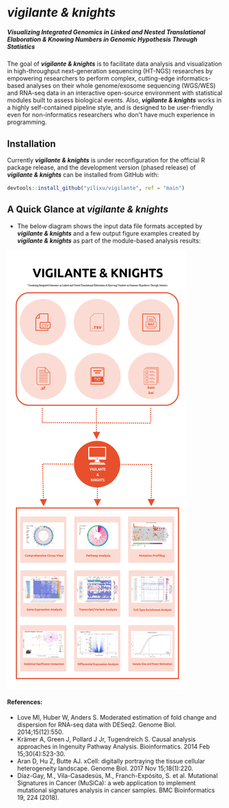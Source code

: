 
<!-- README.md is generated from README.Rmd. Please edit that file -->
*vigilante & knights*
=====================

##### Visualizing Integrated Genomics in Linked and Nested Translational Elaboration & Knowing Numbers in Genomic Hypothesis Through Statistics

<!-- badges: start -->
<!-- badges: end -->
The goal of ***vigilante & knights*** is to facilitate data analysis and visualization in high-throughput next-generation sequencing (HT-NGS) researches by empowering researchers to perform complex, cutting-edge informatics-based analyses on their whole genome/exosome sequencing (WGS/WES) and RNA-seq data in an interactive open-source environment with statistical modules built to assess biological events. Also, ***vigilante & knights*** works in a highly self-contained pipeline style, and is designed to be user-friendly even for non-informatics researchers who don't have much experience in programming.

Installation
------------

Currently ***vigilante & knights*** is under reconfiguration for the official R package release, and the development version (phased release) of ***vigilante & knights*** can be installed from GitHub with:

``` r
devtools::install_github("yilixu/vigilante", ref = "main")
```

A Quick Glance at ***vigilante & knights***
-------------------------------------------

-   The below diagram shows the input data file formats accepted by ***vigilante & knights*** and a few output figure examples created by ***vigilante & knights*** as part of the module-based analysis results:

![](./man/figures/VIGILANTE_Feature_Summary_4K_v2.png)

#### References:

-   Love MI, Huber W, Anders S. Moderated estimation of fold change and dispersion for RNA-seq data with DESeq2. Genome Biol. 2014;15(12):550.
-   Krämer A, Green J, Pollard J Jr, Tugendreich S. Causal analysis approaches in Ingenuity Pathway Analysis. Bioinformatics. 2014 Feb 15;30(4):523-30.
-   Aran D, Hu Z, Butte AJ. xCell: digitally portraying the tissue cellular heterogeneity landscape. Genome Biol. 2017 Nov 15;18(1):220.
-   Díaz-Gay, M., Vila-Casadesús, M., Franch-Expósito, S. et al. Mutational Signatures in Cancer (MuSiCa): a web application to implement mutational signatures analysis in cancer samples. BMC Bioinformatics 19, 224 (2018).

